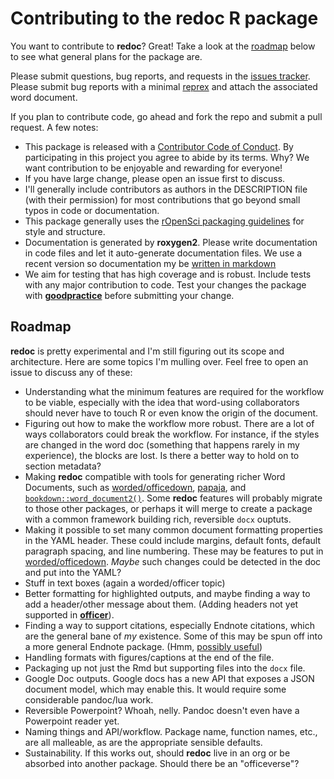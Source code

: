# Contributing to the redoc R package

You want to contribute to **redoc**? Great!  Take a look at the [roadmap](#roadmap)
below to see what general plans for the package are.

Please submit questions, bug reports, and requests in the [issues tracker](https://github.com/noamross/redoc/issues). Please submit bug
reports with a minimal  [reprex](https://www.tidyverse.org/help/#reprex) and attach the associated word document. 

If you plan to contribute code, go ahead and fork the repo and submit a pull request. A few notes:

-   This package is released with a [Contributor Code of Conduct](.github/CODE_OF_CONDUCT.md). By participating in this project you agree to abide by its terms.  Why? We want contribution to be enjoyable and rewarding for everyone!
-   If you have large change, please open an issue first to discuss.
-   I'll generally include contributors as authors in the DESCRIPTION file (with
their permission) for most contributions that go beyond small typos in code or documentation.
-   This package generally uses the [rOpenSci packaging guidelines](https://ropensci.github.io/dev_guide/building.html) for style and structure.
-   Documentation is generated by **roxygen2**. Please write documentation in code files and let it auto-generate documentation files.  We use a recent version so documentation my be [written in markdown](https://cran.r-project.org/web/packages/roxygen2/vignettes/markdown.html)
-   We aim for testing that has high coverage and is robust.  Include tests with
   any major contribution to code. Test your changes the package with [**goodpractice**](https://cran.r-project.org/web/packages/goodpractice/index.html) before
submitting your change.


## Roadmap

**redoc** is pretty experimental and I'm still figuring out its scope and architecture.
Here are some topics I'm mulling over. Feel free to open an issue to discuss any of these:

-  Understanding what the minimum features
   are required for the workflow to be viable, especially with the idea that 
   word-using collaborators should never have to touch R or even know the origin
   of the document. 
-  Figuring out how to make the workflow more robust.  There are a lot of ways
   collaborators could break the workflow.  For instance, if the styles are
   changed in the word doc (something that happens rarely in my experience),
   the blocks are lost.  Is there a better way to hold on to section metadata?
-  Making **redoc** compatible with tools for generating richer Word Documents, such
   as [worded/officedown](https://github.com/davidgohel/worded), [papaja](https://github.com/crsh/papaja), and
   [`bookdown::word_document2()`](https://github.com/rstudio/bookdown/blob/master/R/word.R).
   Some **redoc** features will probably migrate to those other packages, or 
   perhaps it will merge to create a package with a common framework building
   rich, reversible `docx` ouptuts.
-  Making it possible to set many common document formatting properties in the
   YAML header.  These could include margins, default fonts, default paragraph
   spacing, and line numbering.  These may be features to put in
   [worded/officedown](https://github.com/davidgohel/worded). _Maybe_ such changes
   could be detected in the doc and put into the YAML?
-  Stuff in text boxes (again a worded/officer topic)
-  Better formatting for highlighted outputs, and maybe finding a way to add a
   header/other message about them.  (Adding headers not yet supported in 
   [**officer**](https://github.com/davidgohel/officer)).
-  Finding a way to support citations, especially Endnote citations, which are
   the general bane of _my_ existence.  Some of this may be spun off into a
   more general Endnote package. (Hmm, [possibly useful](https://github.com/kaizhang/citeproc-endnote))
-  Handling formats with figures/captions at the end of the file.
-  Packaging up not just the Rmd but supporting files into the `docx` file.
-  Google Doc outputs.  Google docs has a new API that exposes
   a JSON document model, which may enable this.  It would require some considerable
   pandoc/lua work.
-  Reversible Powerpoint? Whoah, nelly.  Pandoc doesn't even have a Powerpoint
   reader yet.
-  Naming things and API/workflow. Package name, function names, etc., are
   all malleable, as are the appropriate sensible defaults.
-  Sustainability.  If this works out, should **redoc** live in an org or be
   absorbed into another package.  Should there be an "officeverse"?
